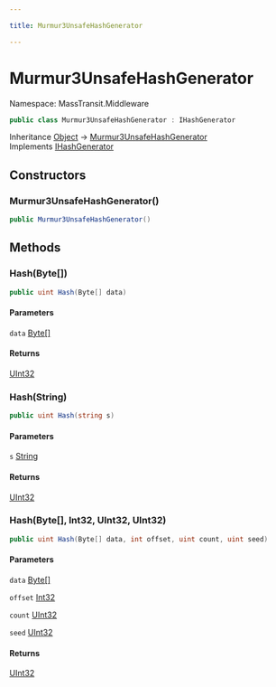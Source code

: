 ```yaml
---

title: Murmur3UnsafeHashGenerator

---
```


# Murmur3UnsafeHashGenerator

Namespace: MassTransit.Middleware

```csharp
public class Murmur3UnsafeHashGenerator : IHashGenerator
```

Inheritance [Object](https://learn.microsoft.com/en-us/dotnet/api/system.object) → [Murmur3UnsafeHashGenerator](../masstransit-middleware/murmur3unsafehashgenerator)<br/>
Implements [IHashGenerator](../masstransit-middleware/ihashgenerator)

## Constructors

### **Murmur3UnsafeHashGenerator()**

```csharp
public Murmur3UnsafeHashGenerator()
```

## Methods

### **Hash(Byte[])**

```csharp
public uint Hash(Byte[] data)
```

#### Parameters

`data` [Byte[]](https://learn.microsoft.com/en-us/dotnet/api/system.byte)<br/>

#### Returns

[UInt32](https://learn.microsoft.com/en-us/dotnet/api/system.uint32)<br/>

### **Hash(String)**

```csharp
public uint Hash(string s)
```

#### Parameters

`s` [String](https://learn.microsoft.com/en-us/dotnet/api/system.string)<br/>

#### Returns

[UInt32](https://learn.microsoft.com/en-us/dotnet/api/system.uint32)<br/>

### **Hash(Byte[], Int32, UInt32, UInt32)**

```csharp
public uint Hash(Byte[] data, int offset, uint count, uint seed)
```

#### Parameters

`data` [Byte[]](https://learn.microsoft.com/en-us/dotnet/api/system.byte)<br/>

`offset` [Int32](https://learn.microsoft.com/en-us/dotnet/api/system.int32)<br/>

`count` [UInt32](https://learn.microsoft.com/en-us/dotnet/api/system.uint32)<br/>

`seed` [UInt32](https://learn.microsoft.com/en-us/dotnet/api/system.uint32)<br/>

#### Returns

[UInt32](https://learn.microsoft.com/en-us/dotnet/api/system.uint32)<br/>
